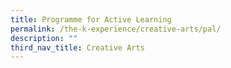 ```yaml
---
title: Programme for Active Learning
permalink: /the-k-experience/creative-arts/pal/
description: ""
third_nav_title: Creative Arts
---
```

